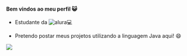 #### Bem vindos ao meu perfil 😺

- Estudante da ![alura](https://www.alura.com.br)💻

- Pretendo postar meus projetos utilizando a linguagem Java aqui! 😄

![](https://tenor.com/view/chainsaw-man-csm-power-power-chainsaw-man-anime-gif-27709779)
